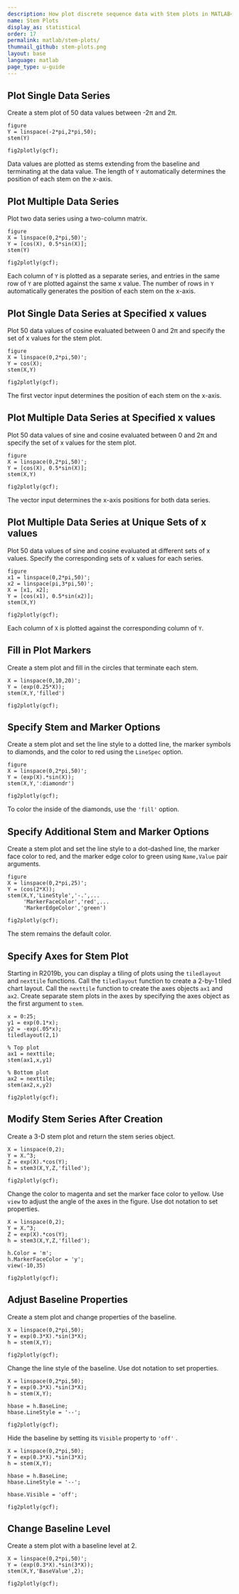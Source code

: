 ```yaml
---
description: How plot discrete sequence data with Stem plots in MATLAB<sup>&reg;</sup> with Plotly.
name: Stem Plots
display_as: statistical
order: 17
permalink: matlab/stem-plots/
thumnail_github: stem-plots.png
layout: base
language: matlab
page_type: u-guide
---
```


## Plot Single Data Series

Create a stem plot of 50 data values between -2π and 2π. 

```{matlab}
figure
Y = linspace(-2*pi,2*pi,50);
stem(Y)

fig2plotly(gcf);
```

Data values are plotted as stems extending from the baseline and terminating at the data value. The length of `Y` automatically determines the position of each stem on the x-axis. 



<!--------------------- EXAMPLE  BREAK ------------------------->

## Plot Multiple Data Series

Plot two data series using a two-column matrix. 

```{matlab}
figure
X = linspace(0,2*pi,50)';
Y = [cos(X), 0.5*sin(X)];
stem(Y)

fig2plotly(gcf);
```

Each column of `Y` is plotted as a separate series, and entries in the same row of `Y` are plotted against the same x value. The number of rows in `Y` automatically generates the position of each stem on the x-axis.



<!--------------------- EXAMPLE BREAK ------------------------->

## Plot Single Data Series at Specified x values

Plot 50 data values of cosine evaluated between 0 and 2π and specify the set of x values for the stem plot. 

```{matlab}
figure
X = linspace(0,2*pi,50)';
Y = cos(X);
stem(X,Y)

fig2plotly(gcf);
```

The first vector input determines the position of each stem on the x-axis. 



<!--------------------- EXAMPLE BREAK ------------------------->

## Plot Multiple Data Series at Specified x values

Plot 50 data values of sine and cosine evaluated between 0 and 2π and specify the set of x values for the stem plot. 

```{matlab}
figure
X = linspace(0,2*pi,50)';
Y = [cos(X), 0.5*sin(X)];
stem(X,Y)

fig2plotly(gcf);
```

The vector input determines the x-axis positions for both data series. 



<!--------------------- EXAMPLE BREAK ------------------------->

## Plot Multiple Data Series at Unique Sets of x values

Plot 50 data values of sine and cosine evaluated at different sets of x values. Specify the corresponding sets of x values for each series. 

```{matlab}
figure
x1 = linspace(0,2*pi,50)';
x2 = linspace(pi,3*pi,50)';
X = [x1, x2];
Y = [cos(x1), 0.5*sin(x2)];
stem(X,Y)

fig2plotly(gcf);
```

Each column of `X` is plotted against the corresponding column of `Y`. 



<!--------------------- EXAMPLE BREAK ------------------------->

## Fill in Plot Markers

Create a stem plot and fill in the circles that terminate each stem. 

```{matlab}
X = linspace(0,10,20)';
Y = (exp(0.25*X));
stem(X,Y,'filled')

fig2plotly(gcf);
```

<!--------------------- EXAMPLE BREAK ------------------------->

## Specify Stem and Marker Options

Create a stem plot and set the line style to a dotted line, the marker symbols to diamonds, and the color to red using the `LineSpec` option. 

```{matlab}
figure
X = linspace(0,2*pi,50)';
Y = (exp(X).*sin(X));
stem(X,Y,':diamondr')

fig2plotly(gcf);
```

To color the inside of the diamonds, use the `'fill'` option. 



<!--------------------- EXAMPLE BREAK ------------------------->

## Specify Additional Stem and Marker Options

Create a stem plot and set the line style to a dot-dashed line, the marker face color to red, and the marker edge color to green using `Name,Value` pair arguments. 

```{matlab}
figure
X = linspace(0,2*pi,25)';
Y = (cos(2*X));
stem(X,Y,'LineStyle','-.',...
     'MarkerFaceColor','red',...
     'MarkerEdgeColor','green')

fig2plotly(gcf);
```

The stem remains the default color. 



<!--------------------- EXAMPLE BREAK ------------------------->

## Specify Axes for Stem Plot

Starting in R2019b, you can display a tiling of plots using the `tiledlayout` and `nexttile` functions. Call the `tiledlayout` function to create a 2-by-1 tiled chart layout. Call the `nexttile` function to create the axes objects `ax1` and `ax2`. Create separate stem plots in the axes by specifying the axes object as the first argument to `stem`.

```{matlab}
x = 0:25;
y1 = exp(0.1*x); 
y2 = -exp(.05*x);
tiledlayout(2,1)

% Top plot
ax1 = nexttile;
stem(ax1,x,y1)

% Bottom plot
ax2 = nexttile;
stem(ax2,x,y2)

fig2plotly(gcf);
```


<!--------------------- EXAMPLE BREAK ------------------------->

## Modify Stem Series After Creation

Create a 3-D stem plot and return the stem series object.

```{matlab}
X = linspace(0,2);
Y = X.^3;
Z = exp(X).*cos(Y);
h = stem3(X,Y,Z,'filled');

fig2plotly(gcf);
```

Change the color to magenta and set the marker face color to yellow. Use `view` to adjust the angle of the axes in the figure. Use dot notation to set properties.

```{matlab}
X = linspace(0,2);
Y = X.^3;
Z = exp(X).*cos(Y);
h = stem3(X,Y,Z,'filled');

h.Color = 'm';
h.MarkerFaceColor = 'y';
view(-10,35)

fig2plotly(gcf);
```



<!--------------------- EXAMPLE BREAK ------------------------->

## Adjust Baseline Properties

Create a stem plot and change properties of the baseline. 

```{matlab}
X = linspace(0,2*pi,50);
Y = exp(0.3*X).*sin(3*X);
h = stem(X,Y);

fig2plotly(gcf);
```

Change the line style of the baseline. Use dot notation to set properties.

```{matlab}
X = linspace(0,2*pi,50);
Y = exp(0.3*X).*sin(3*X);
h = stem(X,Y);

hbase = h.BaseLine; 
hbase.LineStyle = '--';

fig2plotly(gcf);
```

Hide the baseline by setting its `Visible` property to `'off'` . 

```{matlab}
X = linspace(0,2*pi,50);
Y = exp(0.3*X).*sin(3*X);
h = stem(X,Y);

hbase = h.BaseLine; 
hbase.LineStyle = '--';

hbase.Visible = 'off';

fig2plotly(gcf);
```



<!--------------------- EXAMPLE BREAK ------------------------->

## Change Baseline Level

Create a stem plot with a baseline level at 2. 

```{matlab}
X = linspace(0,2*pi,50)';
Y = (exp(0.3*X).*sin(3*X));
stem(X,Y,'BaseValue',2);

fig2plotly(gcf);
```


<!--------------------- EXAMPLE BREAK ------------------------->

